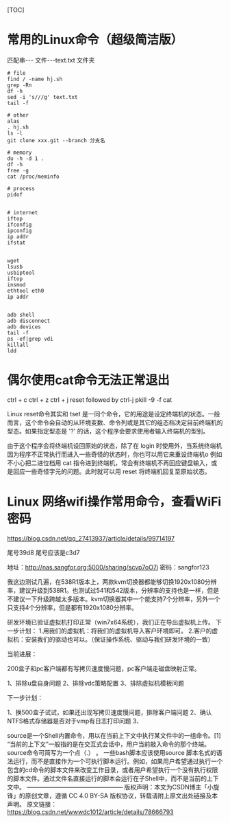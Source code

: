 [TOC] 
# 常用的Linux命令（超级简洁版）
匹配串---
文件---text.txt
文件夹


```
# file
find / -name hj.sh
grep -Rn 
df -h
sed -i 's///g' text.txt
tail -f

# other
alas
. hj.sh
ls -l
git clone xxx.git --branch 分支名

# memory
du -h -d 1 .
df -h
free -g
cat /proc/meminfo

# process
pidof


# internet
iftop
ifconfig
ipconfig
ip addr
ifstat


wget
lsusb
usbiptool
iftop
insmod
ethtool eth0
ip addr


adb shell
adb disconnect
adb devices
tail -f
ps -ef|grep vdi
killall
ldd

```


# 偶尔使用cat命令无法正常退出
ctrl + c
ctrl + z
ctrl + j
reset followed by ctrl-j
 pkill -9 -f cat

Linux reset命令其实和 tset 是一同个命令，它的用途是设定终端机的状态。一般而言，这个命令会自动的从环境变数、命令列或是其它的组态档决定目前终端机的型态。如果指定型态是 '?' 的话，这个程序会要求使用者输入终端机的型别。

由于这个程序会将终端机设回原始的状态，除了在 login 时使用外，当系统终端机因为程序不正常执行而进入一些奇怪的状态时，你也可以用它来重设终端机o 例如不小心把二进位档用 cat 指令进到终端机，常会有终端机不再回应键盘输入，或是回应一些奇怪字元的问题。此时就可以用 reset 将终端机回复至原始状态。


# Linux 网络wifi操作常用命令，查看WiFi密码
https://blog.csdn.net/qq_27413937/article/details/99714197




















尾号39d8
尾号应该是c3d7


地址：http://nas.sangfor.org:5000/sharing/scvp7oO7i
密码：sangfor123



我这边测试几遍，在538R1版本上，两款kvm切换器都能够切换1920x1080分辨率，建议升级到538R1。也测试过541和542版本，分辨率的支持也是一样，但是不建议一下升级跨越太多版本。kvm切换器其中一个能支持7个分辨率，另外一个只支持4个分辨率，但是都有1920x1080分辨率。









研发环境已验证虚拟机打印正常（win7x64系统），我们正在导出虚拟机上传。
下一步计划：
1.用我们的虚拟机：将我们的虚拟机导入客户环境即可。
2.客户的虚拟机：安装我们的驱动也可以。（保证操作系统、驱动与我们研发环境的一致）










当前进展：

200盒子和pc客户端都有写拷贝速度慢问题，pc客户端走磁盘映射正常。

1、排除u盘自身问题
2、排除vdc策略配置
3、排除虚拟机模板问题

下一步计划：

1、换500盒子试试，如果还出现写拷贝速度慢问题，排除客户端问题
2、确认NTFS格式存储器是否对于vmp有日志打印问题
3、














source是一个Shell内置命令，用以在当前上下文中执行某文件中的一组命令。[1]
“当前的上下文”一般指的是在交互式会话中，用户当前敲入命令的那个终端。source命令可简写为一个点（.） 。
一些bash脚本应该使用source 脚本名式的语法运行，而不是直接作为一个可执行脚本运行。例如，如果用户希望通过执行一个包含的cd命令的脚本文件来改变工作目录，或者用户希望执行一个没有执行权限的脚本文件。通过文件名直接运行的脚本会运行在子Shell中，而不是当前的上下文中。
————————————————
版权声明：本文为CSDN博主「小旋锋」的原创文章，遵循 CC 4.0 BY-SA 版权协议，转载请附上原文出处链接及本声明。
原文链接：https://blog.csdn.net/wwwdc1012/article/details/78666793